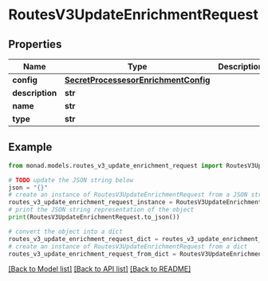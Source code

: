 # RoutesV3UpdateEnrichmentRequest


## Properties

Name | Type | Description | Notes
------------ | ------------- | ------------- | -------------
**config** | [**SecretProcessesorEnrichmentConfig**](SecretProcessesorEnrichmentConfig.md) |  | [optional] 
**description** | **str** |  | [optional] 
**name** | **str** |  | [optional] 
**type** | **str** |  | [optional] 

## Example

```python
from monad.models.routes_v3_update_enrichment_request import RoutesV3UpdateEnrichmentRequest

# TODO update the JSON string below
json = "{}"
# create an instance of RoutesV3UpdateEnrichmentRequest from a JSON string
routes_v3_update_enrichment_request_instance = RoutesV3UpdateEnrichmentRequest.from_json(json)
# print the JSON string representation of the object
print(RoutesV3UpdateEnrichmentRequest.to_json())

# convert the object into a dict
routes_v3_update_enrichment_request_dict = routes_v3_update_enrichment_request_instance.to_dict()
# create an instance of RoutesV3UpdateEnrichmentRequest from a dict
routes_v3_update_enrichment_request_from_dict = RoutesV3UpdateEnrichmentRequest.from_dict(routes_v3_update_enrichment_request_dict)
```
[[Back to Model list]](../README.md#documentation-for-models) [[Back to API list]](../README.md#documentation-for-api-endpoints) [[Back to README]](../README.md)


